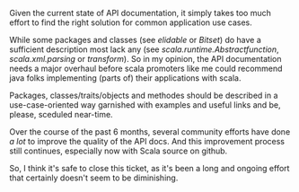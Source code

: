 Given the current state of API documentation, it simply takes too much effort to find the right solution for common application use cases. 

While some packages and classes (see _elidable_ or _Bitset_) do have a sufficient description most lack any (see _scala.runtime.Abstractfunction_, _scala.xml.parsing_ or _transform_). So in my opinion, the API documentation needs a major overhaul before scala promoters like me could recommend java folks implementing (parts of) their applications with scala. 

Packages, classes/traits/objects and methodes should be described in a use-case-oriented way garnished with examples and useful links and be, please, sceduled near-time. 

Over the course of the past 6 months, several community efforts have done *a lot* to improve the quality of the API docs. And this improvement process still continues, especially now with Scala source on github.

So, I think it's safe to close this ticket, as it's been a long and ongoing effort that certainly doesn't seem to be diminishing.
